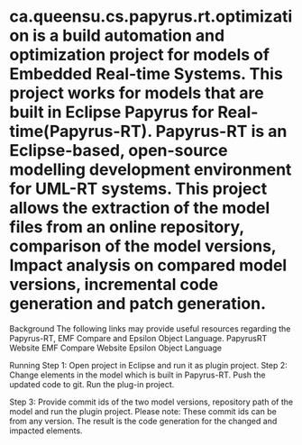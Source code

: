 # ca.queensu.cs.papyrus.rt.optimization is a build automation and optimization project for models of Embedded Real-time Systems. This project works for models that are built in Eclipse Papyrus for Real-time(Papyrus-RT). Papyrus-RT is an Eclipse-based, open-source modelling development environment for UML-RT systems. This project allows the extraction of the model files from an online repository, comparison of the model versions, Impact analysis on compared model versions, incremental code generation and patch generation.

Background
The following links may provide useful resources regarding the Papyrus-RT, EMF Compare and Epsilon Object Language.
PapyrusRT Website
EMF Compare Website
Epsilon Object Language 

Running
Step 1: Open project in Eclipse and run it as plugin project. 
Step 2: Change elements in the model which is built in Papyrus-RT. Push the updated code to git. Run the plug-in project.






Step 3: Provide commit ids of the two model versions, repository path of the model and run the plugin project. Please note: These commit ids can be from any version.
The result is the code generation for the changed and impacted elements.














